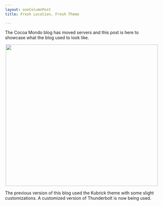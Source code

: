 ```yaml
--- 
layout: oneColumnPost
title: Fresh Location, Fresh Theme

---
```

The Cocoa Mondo blog has moved servers and this post is here to showcase what the blog used to look like.

<center>
<img src="http://www.preenandprune.com/cocoamondo/wp-content/uploads/2010/05/loveMonstersScreen.jpg" alt="" title="loveMonstersScreen" width="500" height="464" />
</center>

The previous version of this blog used the Kubrick theme with some slight customizations.  A customized version of Thunderbolt is now being used.  
